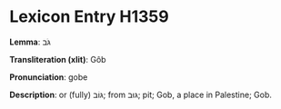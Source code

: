 # Lexicon Entry H1359

**Lemma**: גֹּב

**Transliteration (xlit)**: Gôb

**Pronunciation**: gobe

**Description**:
or (fully) גּוֹב; from גּוּב; pit; Gob, a place in Palestine; Gob.
